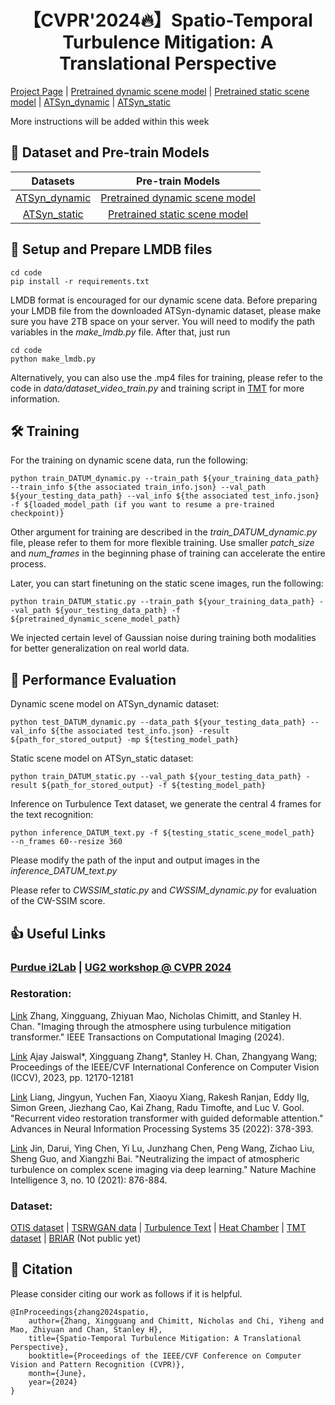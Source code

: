 <div align="center">

# 【CVPR'2024🔥】Spatio-Temporal Turbulence Mitigation: A Translational Perspective
</div>

[Project Page](https://xg416.github.io/DATUM/) | [Pretrained dynamic scene model](https://drive.google.com/file/d/1IClAWZ-9kY5TggmuQGp11_dqOgCOCbjx/view?usp=sharing) | [Pretrained static scene model](https://drive.google.com/file/d/13pJyzXo3ricYIy8WHMAWMxp4crEXUolg/view?usp=sharing) | [ATSyn_dynamic](https://app.box.com/s/b1mhcatitus3poo2tgcelsd4rmw9o35o) | [ATSyn_static](https://app.box.com/s/xbx844bppqls2cqi74apac49iln0ztbz) 

More instructions will be added within this week

## 🧩 Dataset and Pre-train Models
| Datasets | Pre-train Models | 
|:-----: |:-----: |
| [ATSyn_dynamic](https://app.box.com/s/b1mhcatitus3poo2tgcelsd4rmw9o35o) | [Pretrained dynamic scene model](https://drive.google.com/file/d/1IClAWZ-9kY5TggmuQGp11_dqOgCOCbjx/view?usp=sharing) |
| [ATSyn_static](https://app.box.com/s/xbx844bppqls2cqi74apac49iln0ztbz)  | [Pretrained static scene model](https://drive.google.com/file/d/13pJyzXo3ricYIy8WHMAWMxp4crEXUolg/view?usp=sharing) |

## 🔑 Setup and Prepare LMDB files
```
cd code
pip install -r requirements.txt
```
LMDB format is encouraged for our dynamic scene data. Before preparing your LMDB file from the downloaded ATSyn-dynamic dataset, please make sure you have 2TB space on your server. You will need to modify the path variables in the *make_lmdb.py* file. After that, just run
```
cd code
python make_lmdb.py
```
Alternatively, you can also use the .mp4 files for training, please refer to the code in *data/dataset_video_train.py* and training script in [TMT](https://github.com/xg416/TMT) for more information.

## 🛠️ Training 
For the training on dynamic scene data, run the following:
```
python train_DATUM_dynamic.py --train_path ${your_training_data_path} --train_info ${the associated train_info.json} --val_path ${your_testing_data_path} --val_info ${the associated test_info.json} -f ${loaded_model_path (if you want to resume a pre-trained checkpoint)} 
```
Other argument for training are described in the *train_DATUM_dynamic.py* file, please refer to them for more flexible training. Use smaller *patch_size* and *num_frames* in the beginning phase of training can accelerate the entire process.

Later, you can start finetuning on the static scene images, run the following:
```
python train_DATUM_static.py --train_path ${your_training_data_path} --val_path ${your_testing_data_path} -f ${pretrained_dynamic_scene_model_path} 
```
We injected certain level of Gaussian noise during training both modalities for better generalization on real world data.

## 🚀 Performance Evaluation
Dynamic scene model on ATSyn_dynamic dataset:
```
python test_DATUM_dynamic.py --data_path ${your_testing_data_path} --val_info ${the associated test_info.json} -result ${path_for_stored_output} -mp ${testing_model_path} 
```
Static scene model on ATSyn_static dataset:
```
python train_DATUM_static.py --val_path ${your_testing_data_path} -result ${path_for_stored_output} -f ${testing_model_path} 
```
Inference on Turbulence Text dataset, we generate the central 4 frames for the text recognition:
```
python inference_DATUM_text.py -f ${testing_static_scene_model_path}  --n_frames 60--resize 360
```
Please modify the path of the input and output images in the *inference_DATUM_text.py* 

Please refer to *CWSSIM_static.py* and *CWSSIM_dynamic.py* for evaluation of the CW-SSIM score.


## 👍 Useful Links
### [Purdue i2Lab](https://engineering.purdue.edu/ChanGroup/project_turbulence.html) | [UG2 workshop @ CVPR 2024](https://cvpr2024ug2challenge.github.io/) 

### Restoration:
[Link](https://ieeexplore.ieee.org/abstract/document/10400926) Zhang, Xingguang, Zhiyuan Mao, Nicholas Chimitt, and Stanley H. Chan. "Imaging through the atmosphere using turbulence mitigation transformer." IEEE Transactions on Computational Imaging (2024).

[Link](https://openaccess.thecvf.com/content/ICCV2023/html/Jaiswal_Physics-Driven_Turbulence_Image_Restoration_with_Stochastic_Refinement_ICCV_2023_paper.html) Ajay Jaiswal*, Xingguang Zhang*, Stanley H. Chan, Zhangyang Wang; Proceedings of the IEEE/CVF International Conference on Computer Vision (ICCV), 2023, pp. 12170-12181 

[Link](https://arxiv.org/abs/2206.02146) Liang, Jingyun, Yuchen Fan, Xiaoyu Xiang, Rakesh Ranjan, Eddy Ilg, Simon Green, Jiezhang Cao, Kai Zhang, Radu Timofte, and Luc V. Gool. "Recurrent video restoration transformer with guided deformable attention." Advances in Neural Information Processing Systems 35 (2022): 378-393.

[Link](https://www.nature.com/articles/s42256-021-00392-1) Jin, Darui, Ying Chen, Yi Lu, Junzhang Chen, Peng Wang, Zichao Liu, Sheng Guo, and Xiangzhi Bai. "Neutralizing the impact of atmospheric turbulence on complex scene imaging via deep learning." Nature Machine Intelligence 3, no. 10 (2021): 876-884.

### Dataset:
[OTIS dataset](https://zenodo.org/records/161439) | [TSRWGAN data](https://zenodo.org/records/5101910) | [Turbulence Text](https://drive.google.com/file/d/1QWvQfPM-lJwGqK_Wm6lDbi-tYBu-Uopq/view?usp=sharing) | [Heat Chamber](https://drive.google.com/file/d/14iVachB95bCCtke8ONPD9CCH20JO75v2/view?usp=sharing) | [TMT dataset](https://github.com/xg416/TMT) | [BRIAR](https://arxiv.org/abs/2211.01917) (Not public yet)


## 📘 Citation
Please consider citing our work as follows if it is helpful.
```
@InProceedings{zhang2024spatio,
    author={Zhang, Xingguang and Chimitt, Nicholas and Chi, Yiheng and Mao, Zhiyuan and Chan, Stanley H}, 
    title={Spatio-Temporal Turbulence Mitigation: A Translational Perspective},
    booktitle={Proceedings of the IEEE/CVF Conference on Computer Vision and Pattern Recognition (CVPR)},
    month={June},
    year={2024}
}
```